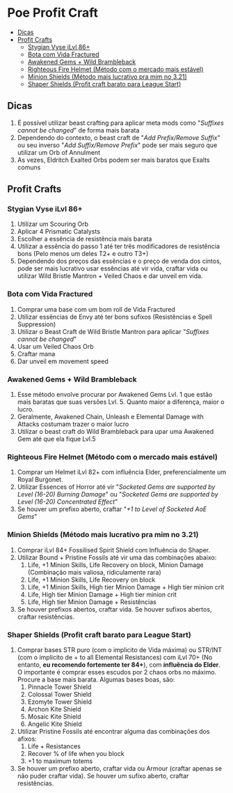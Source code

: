 # Poe Profit Craft

- [Dicas](#dicas)
- [Profit Crafts](#profit-crafts)
  - [Stygian Vyse iLvl 86+](#stygian-vyse-ilvl-86)
  - [Bota com Vida Fractured](#bota-com-vida-fractured)
  - [Awakened Gems + Wild Brambleback](#awakened-gems--wild-brambleback)
  - [Righteous Fire Helmet (Método com o mercado mais estável)](#righteous-fire-helmet-método-com-o-mercado-mais-estável)
  - [Minion Shields (Método mais lucrativo pra mim no 3.21)](#minion-shields-método-mais-lucrativo-pra-mim-no-321)
  - [Shaper Shields (Profit craft barato para League Start)](#shaper-shields-profit-craft-barato-para-league-start)

## Dicas

1. É possível utilizar beast crafting para aplicar meta mods como "*Suffixes cannot be changed*" de forma mais barata
2. Dependendo do contexto, o beast craft de "*Add Prefix/Remove Suffix*" ou seu inverso "*Add Suffix/Remove Prefix*" pode ser mais seguro que utilizar um Orb of Annulment
3. As vezes, Eldritch Exalted Orbs podem ser mais baratos que Exalts comuns

## Profit Crafts
### Stygian Vyse iLvl 86+

1. Utilizar um Scouring Orb
2. Aplicar 4 Prismatic Catalysts
3. Escolher a essência de resistência mais barata
4. Utilizar a essência do passo 1 até ter três modificadores de resistência bons (Pelo menos um deles T2+ e outro T3+)
5. Dependendo dos preços das essências e o preço de venda dos cintos, pode ser mais lucrativo usar essências até vir vida, craftar vida ou utilizar Wild Bristle Mantron + Veiled Chaos e dar unveil em vida.

### Bota com Vida Fractured

1. Comprar uma base com um bom roll de Vida Fractured
2. Utilizar essências de Envy até ter bons sufixos (Resistências e Spell Suppression)
3. Utilizar o Beast Craft de Wild Bristle Mantron para aplicar "*Suffixes cannot be changed*"
4. Usar um Veiled Chaos Orb
5. Craftar mana
6. Dar unveil em movement speed

### Awakened Gems + Wild Brambleback

1. Esse método envolve procurar por Awakened Gems Lvl. 1 que estão mais baratas que suas versões Lvl. 5. Quanto maior a diferença, maior o lucro.
2. Geralmente, Awakened Chain, Unleash e Elemental Damage with Attacks costumam trazer o maior lucro
3. Utilizar o beast craft do Wild Brambleback para upar uma Awakened Gem até que ela fique Lvl.5

### Righteous Fire Helmet (Método com o mercado mais estável)

1. Comprar um Helmet iLvl 82+ com influência Elder, preferencialmente um Royal Burgonet.
2. Utilizar Essences of Horror até vir "*Socketed Gems are supported by Level (16-20) Burning Damage*" ou "*Socketed Gems are supported by Level (16-20) Concentrated Effect*"
3. Se houver um prefixo aberto, craftar "*+1 to Level of Socketed AoE Gems*"

### Minion Shields (Método mais lucrativo pra mim no 3.21)

1. Comprar iLvl 84+ Fossilised Spirit Shield com Influência do Shaper.
2. Utilizar Bound + Pristine Fossils até vir uma das combinações abaixo:
	1. Life, +1 Minion Skills, Life Recovery on block, Minion Damage (Combinação mais valiosa, ridiculamente rara)
	2. Life, +1 Minion Skills, Life Recovery on block
	3. Life, +1 Minion Skills, High tier Minion Damage  + High tier minion crit
	4. Life, High tier Minion Damage + High tier minion crit
	5. Life, High tier Minion Damage + Resistências
3. Se houver prefixos abertos, craftar vida. Se houver sufixos abertos, craftar resistências.

### Shaper Shields (Profit craft barato para League Start)

1. Comprar bases STR puro (com o implicito de Vida máxima) ou STR/INT (com o implicito de + to all Elemental Resistances) com iLvl 70+ (No entanto, **eu recomendo fortemente ter 84+**), com **influência do Elder**. O importante é comprar esses escudos por 2 chaos orbs no máximo. Procure a base mais barata. Algumas bases boas, são:
	1. Pinnacle Tower Shield
	2. Colossal Tower Shield
	3. Ezomyte Tower Shield
	4. Archon Kite Shield
	5. Mosaic Kite Shield
	6. Angelic Kite Shield
2. Utilizar Pristine Fossils até encontrar alguma das combinações dos afixos:
	1. Life + Resistances
	2. Recover % of life when you block
	3. +1 to maximum totems
3. Se houver um prefixo aberto, craftar vida ou Armour (craftar apenas se não puder craftar vida). Se houver um sufixo aberto, craftar resistências.
